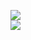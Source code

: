[![](https://img.shields.io/badge/Made%20With-Github%20Spray-lightgrey.svg?style=for-the-badge&logo=github)](https://github.com/Annihil/github-spray#32202)  
[![](https://i.imgur.com/2DrTn0Z.gif)](https://github.com/Annihil/github-spray)